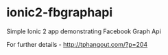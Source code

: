 # ionic2-fbgraphapi
Simple Ionic 2 app demonstrating Facebook Graph Api

For further details - http://tphangout.com/?p=204
